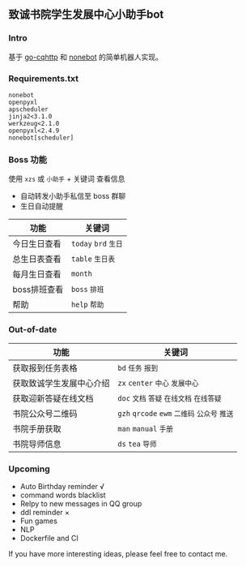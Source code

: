 ## 致诚书院学生发展中心小助手bot

### Intro

基于 [go-cqhttp](https://github.com/Mrs4s/go-cqhttp) 和 [nonebot](https://github.com/nonebot/nonebot) 的简单机器人实现。

### Requirements.txt

```
nonebot
openpyxl
apscheduler
jinja2<3.1.0
werkzeug<2.1.0
openpyxl<2.4.9
nonebot[scheduler]
```

### Boss 功能

使用 `xzs` 或 `小助手` + 关键词 查看信息

- 自动转发小助手私信至 boss 群聊
- 生日自动提醒

| 功能 | 关键词 |
| ---- | ----- |
| 今日生日查看 | `today` `brd` `生日`  |
| 总生日表查看 | `table` `生日表` |
| 每月生日查看 | `month`|
| boss排班查看 | `boss` `排班` |
| 帮助 | `help` `帮助` |

### Out-of-date

| 功能 | 关键词 |
| ---- | ----- |
| 获取报到任务表格|`bd` `任务` `报到` |
| 获取致诚学生发展中心介绍 | `zx` `center` `中心` `发展中心` |
| 获取迎新答疑在线文档 | `doc` `文档` `答疑` `在线文档` `在线答疑`  |
| 书院公众号二维码 | `gzh` `qrcode` `ewm` `二维码` `公众号` `推送`  |
| 书院手册获取 | `man` `manual` `手册` |
| 书院导师信息 | `ds` `tea` `导师` |

### Upcoming

- Auto Birthday reminder √
- command words blacklist
- Relpy to new messages in QQ group
- ddl reminder ×
- Fun games
- NLP
- Dockerfile and CI

If you have more interesting ideas, please feel free to contact me.
